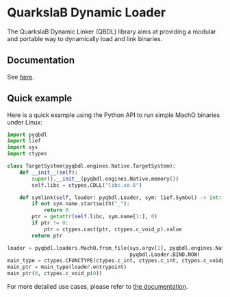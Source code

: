 # QuarkslaB Dynamic Loader

The QuarkslaB Dynamic Linker (QBDL) library aims at providing a modular and
portable way to dynamically load and link binaries.

## Documentation

See [here](https://quarkslab.github.io/QBDL/0.1.0).

## Quick example

Here is a quick example using the Python API to run simple MachO binaries under
Linux:

```python
import pyqbdl
import lief
import sys
import ctypes

class TargetSystem(pyqbdl.engines.Native.TargetSystem):
    def __init__(self):
        super().__init__(pyqbdl.engines.Native.memory())
        self.libc = ctypes.CDLL("libc.so.6")

    def symlink(self, loader: pyqbdl.Loader, sym: lief.Symbol) -> int:
        if not sym.name.startswith("_"):
            return 0
        ptr = getattr(self.libc, sym.name[1:], 0)
        if ptr != 0:
            ptr = ctypes.cast(ptr, ctypes.c_void_p).value
        return ptr

loader = pyqbdl.loaders.MachO.from_file(sys.argv[1], pyqbdl.engines.Native.arch(), TargetSystem(),
                                        pyqbdl.Loader.BIND.NOW)
main_type = ctypes.CFUNCTYPE(ctypes.c_int, ctypes.c_int, ctypes.c_voidp)
main_ptr = main_type(loader.entrypoint)
main_ptr(0, ctypes.c_void_p(0))
```

For more detailed use cases, please refer to [the documentation](docs/use_cases.rst).
